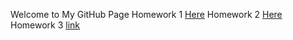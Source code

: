 Welcome to My GitHub Page
Homework 1
[Here](hw/hw1.html)
Homework 2
[Here](IE360_HW2_HasanAlpYıldızlar-1-.html)
Homework 3
[link](https://moodle.boun.edu.tr/login/login.php)
